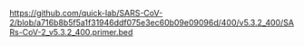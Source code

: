 https://github.com/quick-lab/SARS-CoV-2/blob/a716b8b5f5a1f31946ddf075e3ec60b09e09096d/400/v5.3.2_400/SARs-CoV-2_v5.3.2_400.primer.bed